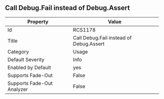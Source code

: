 ## Call Debug\.Fail instead of Debug\.Assert

Property | Value
--- | --- 
Id | RCS1178
Title | Call Debug\.Fail instead of Debug\.Assert
Category | Usage
Default Severity | Info
Enabled by Default | yes
Supports Fade-Out | False
Supports Fade-Out Analyzer | False
